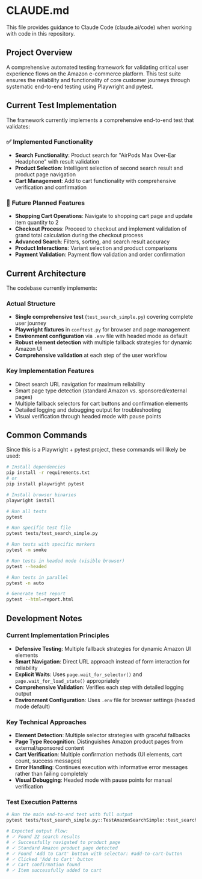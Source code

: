 # CLAUDE.md

This file provides guidance to Claude Code (claude.ai/code) when working with code in this repository.

## Project Overview

A comprehensive automated testing framework for validating critical user experience flows on the Amazon e-commerce platform. This test suite ensures the reliability and functionality of core customer journeys through systematic end-to-end testing using Playwright and pytest.

## Current Test Implementation

The framework currently implements a comprehensive end-to-end test that validates:

### ✅ **Implemented Functionality**
- **Search Functionality**: Product search for "AirPods Max Over-Ear Headphone" with result validation
- **Product Selection**: Intelligent selection of second search result and product page navigation  
- **Cart Management**: Add to cart functionality with comprehensive verification and confirmation

### 🔄 **Future Planned Features**
- **Shopping Cart Operations**: Navigate to shopping cart page and update item quantity to 2
- **Checkout Process**: Proceed to checkout and implement validation of grand total calculation during the checkout process
- **Advanced Search**: Filters, sorting, and search result accuracy
- **Product Interactions**: Variant selection and product comparisons
- **Payment Validation**: Payment flow validation and order confirmation

## Current Architecture

The codebase currently implements:

### **Actual Structure**
- **Single comprehensive test** (`test_search_simple.py`) covering complete user journey
- **Playwright fixtures** in `conftest.py` for browser and page management
- **Environment configuration** via `.env` file with headed mode as default
- **Robust element detection** with multiple fallback strategies for dynamic Amazon UI
- **Comprehensive validation** at each step of the user workflow

### **Key Implementation Features**
- Direct search URL navigation for maximum reliability
- Smart page type detection (standard Amazon vs. sponsored/external pages)
- Multiple fallback selectors for cart buttons and confirmation elements
- Detailed logging and debugging output for troubleshooting
- Visual verification through headed mode with pause points

## Common Commands

Since this is a Playwright + pytest project, these commands will likely be used:

```bash
# Install dependencies
pip install -r requirements.txt
# or
pip install playwright pytest

# Install browser binaries
playwright install

# Run all tests
pytest

# Run specific test file
pytest tests/test_search_simple.py

# Run tests with specific markers
pytest -m smoke

# Run tests in headed mode (visible browser)
pytest --headed

# Run tests in parallel
pytest -n auto

# Generate test report
pytest --html=report.html
```

## Development Notes

### **Current Implementation Principles**
- **Defensive Testing**: Multiple fallback strategies for dynamic Amazon UI elements
- **Smart Navigation**: Direct URL approach instead of form interaction for reliability
- **Explicit Waits**: Uses `page.wait_for_selector()` and `page.wait_for_load_state()` appropriately
- **Comprehensive Validation**: Verifies each step with detailed logging output
- **Environment Configuration**: Uses `.env` file for browser settings (headed mode default)

### **Key Technical Approaches**
- **Element Detection**: Multiple selector strategies with graceful fallbacks
- **Page Type Recognition**: Distinguishes Amazon product pages from external/sponsored content
- **Cart Verification**: Multiple confirmation methods (UI elements, cart count, success messages)
- **Error Handling**: Continues execution with informative error messages rather than failing completely
- **Visual Debugging**: Headed mode with pause points for manual verification

### **Test Execution Patterns**
```bash
# Run the main end-to-end test with full output
pytest tests/test_search_simple.py::TestAmazonSearchSimple::test_search_and_select_second_result -v -s

# Expected output flow:
# ✓ Found 22 search results
# ✓ Successfully navigated to product page  
# ✓ Standard Amazon product page detected
# ✓ Found 'Add to Cart' button with selector: #add-to-cart-button
# ✓ Clicked 'Add to Cart' button
# ✓ Cart confirmation found
# ✓ Item successfully added to cart
```
